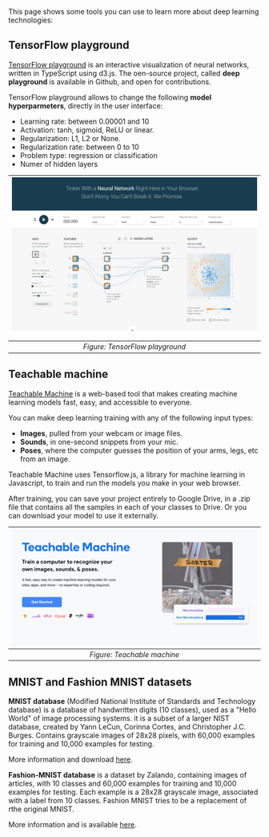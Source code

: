 This page shows some tools you can use to learn more about deep learning technologies:

## TensorFlow playground

[TensorFlow playground](https://playground.tensorflow.org/) is an interactive visualization of neural networks, written in TypeScript using d3.js. The oen-source project, called **deep playground** is available in Github, and open for contributions.

TensorFlow playground allows to change the following **model hyperparmeters**, directly in the user interface:
* Learning rate: between 0.00001 and 10
* Activation: tanh, sigmoid, ReLU or linear.
* Regularization: L1, L2 or None.
* Regularization rate: between 0 to 10
* Problem type: regression or classification
* Numer of hidden layers

| ![TensorFlow playground](./tensorflow-playground.png) | 
|:--:| 
| *Figure: TensorFlow playground* |

## Teachable machine

[Teachable Machine](https://teachablemachine.withgoogle.com/) is a web-based tool that makes creating machine learning models fast, easy, and accessible to everyone.

You can make deep learning training with any of the following input types:
* **Images**, pulled from your webcam or image files.
* **Sounds**, in one-second snippets from your mic.
* **Poses**, where the computer guesses the position of your arms, legs, etc from an image.

Teachable Machine uses Tensorflow.js, a library for machine learning in Javascript, to train and run the models you make in your web browser.

After training, you can save your project entirely to Google Drive, in a .zip file that contains all the samples in each of your classes to Drive. Or you can download your model to use it externally.

| ![Teachable machine](./teachable-machine.png) | 
|:--:| 
| *Figure: Teachable machine* |


## MNIST and Fashion MNIST datasets

**MNIST database** (Modified National Institute of Standards and Technology database) is a database of handwritten digits (10 classes), used as a "Hello World" of image processing systems. it is a subset of a larger NIST database, created by Yann LeCun, Corinna Cortes,  and Christopher J.C. Burges. Contains grayscale images of 28x28 pixels, with 60,000 examples for training and 10,000 examples for testing.

More information and download [here](http://yann.lecun.com/exdb/mnist/).

**Fashion-MNIST database** is a dataset by Zalando, containing images of articles, with 10 classes and 60,000 examples for training and 10,000 examples for testing. Each example is a 28x28 grayscale image, associated with a label from 10 classes. Fashion MNIST tries to be a replacement of rthe original MNIST. 

More information and is available [here](https://github.com/zalandoresearch/fashion-mnist). 
